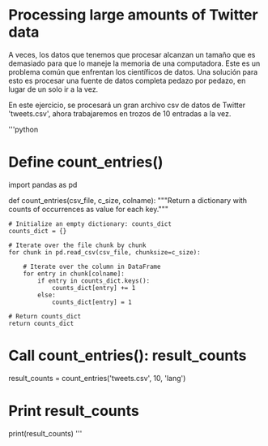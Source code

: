# Processing large amounts of Twitter data

A veces, los datos que tenemos que procesar alcanzan un tamaño que es demasiado para que lo maneje la
memoria de una computadora. Este es un problema común que enfrentan los científicos de datos. 
Una solución para esto es procesar una fuente de datos completa pedazo por pedazo, en lugar de un solo ir a la vez.

En este ejercicio, se procesará un gran archivo csv de datos de Twitter 'tweets.csv', ahora
trabajaremos en trozos de 10 entradas a la vez.


'''python
# Define count_entries()

import pandas as pd

def count_entries(csv_file, c_size, colname):
    """Return a dictionary with counts of
    occurrences as value for each key."""
    
    # Initialize an empty dictionary: counts_dict
    counts_dict = {}

    # Iterate over the file chunk by chunk
    for chunk in pd.read_csv(csv_file, chunksize=c_size):

        # Iterate over the column in DataFrame
        for entry in chunk[colname]:
            if entry in counts_dict.keys():
                counts_dict[entry] += 1
            else:
                counts_dict[entry] = 1

    # Return counts_dict
    return counts_dict

# Call count_entries(): result_counts
result_counts = count_entries('tweets.csv', 10, 'lang')

# Print result_counts
print(result_counts)
'''
